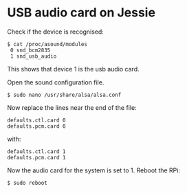 # USB audio card on Jessie

Check if the device is recognised:
```
$ cat /proc/asound/modules 
 0 snd_bcm2835
 1 snd_usb_audio
```
This shows that device 1 is the usb audio card.

Open the sound configuration file.
```
$ sudo nano /usr/share/alsa/alsa.conf
```
Now replace the lines near the end of the file:
```
defaults.ctl.card 0
defaults.pcm.card 0
```
with:
```
defaults.ctl.card 1
defaults.pcm.card 1
```
Now the audio card for the system is set to 1. Reboot the RPi:
```
$ sudo reboot
```